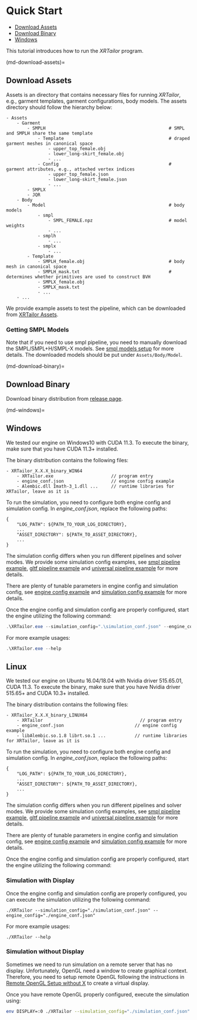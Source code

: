 # Quick Start

- [Download Assets](md-download-assets)
- [Download Binary](md-download-binary)
- [Windows](md-windows)


This tutorial introduces how to run the *XRTailor* program.

(md-download-assets)=

## Download Assets

<!-- ### Structure -->

Assets is an directory that contains necessary files for running *XRTailor*, e.g., garment templates, garment configurations, body models. The assets directory should follow the hierarchy below:

```shell
- Assets
    - Garment
        - SMPLH                                               # SMPL and SMPLH share the same template
            - Template                                        # draped garment meshes in canonical space
                - upper_top_female.obj
                - lower_long-skirt_female.obj
                - ...
            - Config                                          # garment attributes, e.g., attached vertex indices
                - upper_top_female.json
                - lower_long-skirt_female.json
                - ...
        - SMPLX
        - JQR
    - Body
        - Model                                               # body models
            - smpl
                - SMPL_FEMALE.npz                             # model weights
                - ...
            - smplh
                - ...
            - smplx  
                - ...                                     
        - Template                                            
            - SMPLH_female.obj                                # body mesh in canonical space
            - SMPLH_mask.txt                                  # determines whether primitives are used to construct BVH
            - SMPLX_female.obj
            - SMPLX_mask.txt
            - ...
    - ...
```

We provide example assets to test the pipeline, which can be downloaded from [XRTailor Assets](https://drive.google.com/file/d/1uIDpHj3IwgDJpAmNw_X30KlaJTOfRu4r/view?usp=sharing).

### Getting SMPL Models

Note that if you need to use smpl pipeline, you need to manually download the SMPL/SMPL+H/SMPL-X models. See [smpl models setup](https://github.com/sxyu/smplxpp/tree/master/data/models) for more details. The downloaded models should be put under ```Assets/Body/Model```.

(md-download-binary)=

## Download Binary

Download binary distribution from [release page](https://github.com/openxrlab/xrtailor/releases).

(md-windows)=

## Windows

We tested our engine on Windows10 with CUDA 11.3. To execute the binary, make sure that you have CUDA 11.3+ installed.

The binary distribution contains the following files:

```text
- XRTailor_X.X.X_binary_WIN64
    - XRTailor.exe                      // program entry
    - engine_conf.json                  // engine config example
    - Alembic.dll Imath-3_1.dll ...     // runtime libraries for XRTailor, leave as it is
```

To run the simulation, you need to configure both engine config and simulation config. In *engine_conf.json*, replace the following paths:

```shell
{
    "LOG_PATH": ${PATH_TO_YOUR_LOG_DIRECTORY},
    ...
    "ASSET_DIRECTORY": ${PATH_TO_ASSET_DIRECTORY},
    ...
}
```

The simulation config differs when you run different pipelines and solver modes. We provide some simulation config examples, see [smpl pipeline example](https://github.com/openxrlab/xrtailor/tree/main/examples/smpl/), [gltf pipeline example](https://github.com/openxrlab/xrtailor/tree/main/examples/gltf/) and [universal pipeline example](https://github.com/openxrlab/xrtailor/tree/main/examples/universal/) for more details.

There are plenty of tunable parameters in engine config and simulation config, see [engine config example](./engine_config_example.md) and [simulation config example](./simulation_config_example.md) for more details.

Once the engine config and simulation config are properly configured, start the engine utilizing the following command:

```powershell
.\XRTailor.exe --simulation_config=".\simulation_conf.json" --engine_config=".\engine_conf.json"
```

For more example usages:

```powershell
.\XRTailor.exe --help
```

## Linux

We tested our engine on Ubuntu 16.04/18.04 with Nvidia driver 515.65.01, CUDA 11.3. To execute the binary, make sure that you have Nvidia driver 515.65+ and CUDA 10.3+ installed.

The binary distribution contains the following files:

```text
- XRTailor_X.X.X_binary_LINUX64
    - XRTailor                                     // program entry
    - engine_conf.json                           // engine config example
    - libAlembic.so.1.8 librt.so.1 ...           // runtime libraries for XRTailor, leave as it is
```

To run the simulation, you need to configure both engine config and simulation config. In *engine_conf.json*, replace the following paths:

```shell
{
    "LOG_PATH": ${PATH_TO_YOUR_LOG_DIRECTORY},
    ...
    "ASSET_DIRECTORY": ${PATH_TO_ASSET_DIRECTORY},
    ...
}
```

The simulation config differs when you run different pipelines and solver modes. We provide some simulation config examples, see [smpl pipeline example](https://github.com/openxrlab/xrtailor/tree/main/examples/smpl/), [gltf pipeline example](https://github.com/openxrlab/xrtailor/tree/main/examples/gltf/) and [universal pipeline example](https://github.com/openxrlab/xrtailor/tree/main/examples/universal/) for more details.

There are plenty of tunable parameters in engine config and simulation config, see [engine config example](./engine_config_example.md) and [simulation config example](./simulation_config_example.md) for more details.

Once the engine config and simulation config are properly configured, start the engine utilizing the following command:

### Simulation with Display

Once the engine config and simulation config are properly configured, you can execute the simulation utilizing the following command:

```shell
./XRTailor --simulation_config="./simulation_conf.json" --engine_config="./engine_conf.json"
```

For more example usages:

```
./XRTailor --help
```

### Simulation without Display

Sometimes we need to run simulation on a remote server that has no display. Unfortunately, OpenGL need a window to create graphical context. Therefore, you need to setup remote OpenGL following the instructions in [Remote OpenGL Setup without X](https://gist.github.com/shehzan10/8d36c908af216573a1f0) to create a virtual display.

Once you have remote OpenGL properly configured, execute the simulation using:

```bash
env DISPLAY=:0 ./XRTailor --simulation_config="./simulation_conf.json" --engine_config="./engine_conf.json"
```
